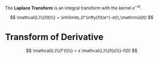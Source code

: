 The **Laplace Transform** is an integral transform with the kernel $e^{-st}$.

$$
\mathcal{L}\\{f(t)\\} = \int\limits_0^\infty{f(t)e^{-st}\,\mathrm{d}t}
$$

# Transform of Derivative

$$
\mathcal{L}\\{f'(t)\\} = s \mathcal{L}\\{f(s)\\}-f(0)
$$